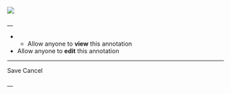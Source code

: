 ![](https://bat.bing.com/action/0?ti=56018282&Ver=2&mid=222fa370-5c80-42b9-b199-0345a8a81da9&sid=201ffde0635411ee902411d77b750559&vid=20202bf0635411ee9ac03f2e618b0b9f&vids=0&msclkid=N&pi=0&lg=en-US&sw=800&sh=600&sc=24&nwd=1&tl=Shortform%20%7C%20Book&p=https%3A%2F%2Fwww.shortform.com%2Fapp%2Fbook%2F12-rules-for-life%2Frule-2&r=&lt=294&evt=pageLoad&sv=1&rn=284347)

__

  *   * Allow anyone to **view** this annotation
  * Allow anyone to **edit** this annotation



* * *

Save Cancel

__



